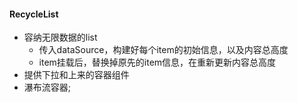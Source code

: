 #### RecycleList
+ 容纳无限数据的list
  + 传入dataSource，构建好每个item的初始信息，以及内容总高度
  + item挂载后，替换掉原先的item信息，在重新更新内容总高度
+ 提供下拉和上来的容器组件
+ 瀑布流容器;